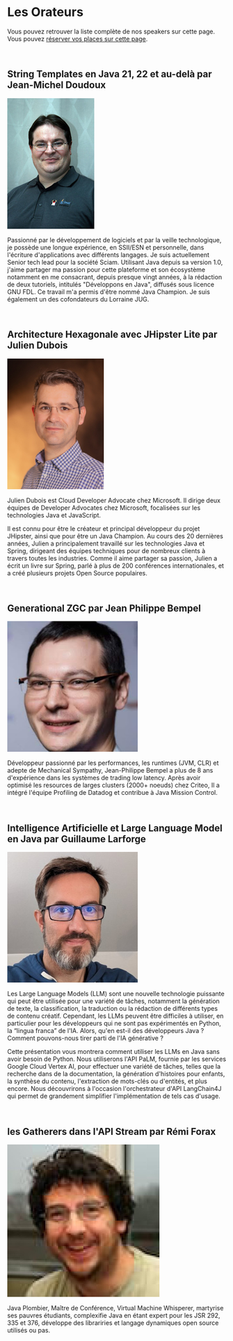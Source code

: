 # Les Orateurs

<!-- MACRO{snippet|debug=false|ignoreDownloadError=false|verbatim=false|file=src/site/resources/fragments/breadcrum.snippet.html} -->

Vous pouvez retrouver la liste complète de nos speakers sur cette page. Vous pouvez [réserver vos places sur cette page](https://www.helloasso.com/associations/bjpc/evenements/paris-jug-s-java-day-2023).

<!--
Vous pouvez également vous inscrire par la formation professionnelle, grâce à [OXiane](https://www.oxiane.com/), notre partenaire formation pour cet événement.

Les détails du parcours pédagogique se trouvent ici : <https://www.oxiane.com/parcours-pedagogique-javaday-2023/>. Vous pouvez prendre contact avec OXiane à l'adresse suivante : [formation@oxiane.com](mailto:formation@oxiane.com).
-->

<a id="jean-michel">&nbsp;</a>

## String Templates en Java 21, 22 et au-delà par Jean-Michel Doudoux

<!--
### Résumé

### Jean-Michel Doudoux
-->

![Jean-Michel Doudoux](images/speakers/jmdoudoux.jpg)

Passionné par le développement de logiciels et par la veille technologique, je possède une longue expérience, en SSII/ESN et personnelle, dans l'écriture d'applications avec différents langages. Je suis actuellement Senior tech lead pour la société Sciam. Utilisant Java depuis sa version 1.0, j'aime partager ma passion pour cette plateforme et son écosystème notamment en me consacrant, depuis presque vingt années, à la rédaction de deux tutoriels, intitulés "Développons en Java", diffusés sous licence GNU FDL. Ce travail m'a permis d'être nommé Java Champion. Je suis également un des cofondateurs du Lorraine JUG.


<a id="julien">&nbsp;</a>

## Architecture Hexagonale avec JHipster Lite par Julien Dubois

<!--
### Résumé

### Julien Dubois
-->

![Julien Dubois](images/speakers/Julien-Dubois.jpg)

Julien Dubois est Cloud Developer Advocate chez Microsoft. Il dirige deux équipes de Developer Advocates chez Microsoft, focalisées sur les technologies Java et JavaScript.

Il est connu pour être le créateur et principal développeur du projet JHipster, ainsi que pour être un Java Champion. Au cours des 20 dernières années, Julien a principalement travaillé sur les technologies Java et Spring, dirigeant des équipes techniques pour de nombreux clients à travers toutes les industries. Comme il aime partager sa passion, Julien a écrit un livre sur Spring, parlé à plus de 200 conférences internationales, et a créé plusieurs projets Open Source populaires.

<a id="jean-philippe">&nbsp;</a>

## Generational ZGC par Jean Philippe Bempel

<!--
### Résumé

### Jean Philippe Bempel
-->

![Jean Philippe Bempel](images/speakers/Jean-Philippe-Bempel.jpg)

Développeur passionné par les performances, les runtimes (JVM, CLR) et adepte de Mechanical Sympathy, Jean-Philippe Bempel a plus de 8 ans d'expérience dans les systèmes de trading low latency. Après avoir optimisé les resources de larges clusters (2000+ noeuds) chez Criteo, Il a intégré l'équipe Profiling de Datadog et contribue à Java Mission Control.


<a id="guillaume">&nbsp;</a>

## Intelligence Artificielle et Large Language Model en Java par Guillaume Larforge

<!--
### Résumé

### Guillaume Larforge

-->

![Guillaume Laforge](images/speakers/Guillaume-Laforge.jpg)

Les Large Language Models (LLM) sont une nouvelle technologie puissante qui peut être utilisée pour une variété de tâches, notamment la génération de texte, la classification, la traduction ou la rédaction de différents types de contenu créatif. Cependant, les LLMs peuvent être difficiles à utiliser, en particulier pour les développeurs qui ne sont pas expérimentés en Python, la “lingua franca” de l'IA. Alors, qu'en est-il des développeurs Java ? Comment pouvons-nous tirer parti de l'IA générative ?

Cette présentation vous montrera comment utiliser les LLMs en Java sans avoir besoin de Python. Nous utiliserons l'API PaLM, fournie par les services Google Cloud Vertex AI, pour effectuer une variété de tâches, telles que la recherche dans de la documentation, la génération d'histoires pour enfants, la synthèse du contenu, l'extraction de mots-clés ou d'entités, et plus encore. Nous découvrirons à l'occasion l'orchestrateur d'API LangChain4J qui permet de grandement simplifier l'implémentation de tels cas d'usage.



<!--
### Résumé

### Rémi Forax
-->

<a id="remi">&nbsp;</a>

## les Gatherers dans l'API Stream par Rémi Forax

<!--
### Résumé

### Rémi Forax
-->

![Rémi Forax](images/speakers/Remi-Forax.jpg)

Java Plombier, Maître de Conférence, Virtual Machine Whisperer, martyrise ses pauvres étudiants, complexifie Java en étant expert pour les JSR 292, 335 et 376, développe des librariries et langage dynamiques open source utilisés ou pas.

